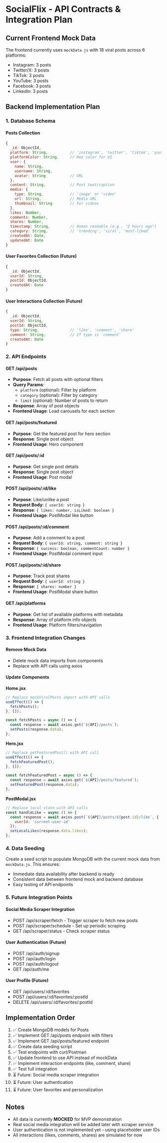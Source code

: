 # SocialFlix - API Contracts & Integration Plan

## Current Frontend Mock Data
The frontend currently uses `mockData.js` with 18 viral posts across 6 platforms:
- Instagram: 3 posts
- Twitter/X: 3 posts  
- TikTok: 3 posts
- YouTube: 3 posts
- Facebook: 3 posts
- LinkedIn: 3 posts

## Backend Implementation Plan

### 1. Database Schema

#### Posts Collection
```javascript
{
  _id: ObjectId,
  platform: String,          // 'instagram', 'twitter', 'tiktok', 'youtube', 'facebook', 'linkedin'
  platformColor: String,     // Hex color for UI
  user: {
    name: String,
    username: String,
    avatar: String           // URL
  },
  content: String,           // Post text/caption
  media: {
    type: String,            // 'image' or 'video'
    url: String,             // Media URL
    thumbnail: String        // For videos
  },
  likes: Number,
  comments: Number,
  shares: Number,
  timestamp: String,         // Human readable (e.g., "2 hours ago")
  category: String,          // 'trending', 'viral', 'most-liked'
  createdAt: Date,
  updatedAt: Date
}
```

#### User Favorites Collection (Future)
```javascript
{
  _id: ObjectId,
  userId: String,
  postId: ObjectId,
  createdAt: Date
}
```

#### User Interactions Collection (Future)
```javascript
{
  _id: ObjectId,
  userId: String,
  postId: ObjectId,
  type: String,              // 'like', 'comment', 'share'
  comment: String,           // If type is 'comment'
  createdAt: Date
}
```

### 2. API Endpoints

#### GET /api/posts
- **Purpose**: Fetch all posts with optional filters
- **Query Params**: 
  - `platform` (optional): Filter by platform
  - `category` (optional): Filter by category
  - `limit` (optional): Number of posts to return
- **Response**: Array of post objects
- **Frontend Usage**: Load carousels for each section

#### GET /api/posts/featured
- **Purpose**: Get the featured post for hero section
- **Response**: Single post object
- **Frontend Usage**: Hero component

#### GET /api/posts/:id
- **Purpose**: Get single post details
- **Response**: Single post object
- **Frontend Usage**: Post modal

#### POST /api/posts/:id/like
- **Purpose**: Like/unlike a post
- **Request Body**: `{ userId: string }`
- **Response**: `{ likes: number, isLiked: boolean }`
- **Frontend Usage**: PostModal like button

#### POST /api/posts/:id/comment
- **Purpose**: Add a comment to a post
- **Request Body**: `{ userId: string, comment: string }`
- **Response**: `{ success: boolean, commentCount: number }`
- **Frontend Usage**: PostModal comment input

#### POST /api/posts/:id/share
- **Purpose**: Track post shares
- **Request Body**: `{ userId: string }`
- **Response**: `{ shares: number }`
- **Frontend Usage**: PostModal share button

#### GET /api/platforms
- **Purpose**: Get list of available platforms with metadata
- **Response**: Array of platform info objects
- **Frontend Usage**: Platform filters/navigation

### 3. Frontend Integration Changes

#### Remove Mock Data
- Delete mock data imports from components
- Replace with API calls using axios

#### Update Components

**Home.jsx**
```javascript
// Replace mockViralPosts import with API calls
useEffect(() => {
  fetchPosts();
}, []);

const fetchPosts = async () => {
  const response = await axios.get(`${API}/posts`);
  setPosts(response.data);
};
```

**Hero.jsx**
```javascript
// Replace getFeaturedPost() with API call
useEffect(() => {
  fetchFeaturedPost();
}, []);

const fetchFeaturedPost = async () => {
  const response = await axios.get(`${API}/posts/featured`);
  setFeaturedPost(response.data);
};
```

**PostModal.jsx**
```javascript
// Replace local state with API calls
const handleLike = async () => {
  const response = await axios.post(`${API}/posts/${post.id}/like`, {
    userId: 'current-user-id'
  });
  setLocalLikes(response.data.likes);
};
```

### 4. Data Seeding

Create a seed script to populate MongoDB with the current mock data from `mockData.js`. This ensures:
- Immediate data availability after backend is ready
- Consistent data between frontend mock and backend database
- Easy testing of API endpoints

### 5. Future Integration Points

#### Social Media Scraper Integration
- POST /api/scraper/fetch - Trigger scraper to fetch new posts
- POST /api/scraper/schedule - Set up periodic scraping
- GET /api/scraper/status - Check scraper status

#### User Authentication (Future)
- POST /api/auth/signup
- POST /api/auth/login
- POST /api/auth/logout
- GET /api/auth/me

#### User Profile (Future)
- GET /api/users/:id/favorites
- POST /api/users/:id/favorites/:postId
- DELETE /api/users/:id/favorites/:postId

## Implementation Order

1. ✅ Create MongoDB models for Posts
2. ✅ Implement GET /api/posts endpoint with filters
3. ✅ Implement GET /api/posts/featured endpoint
4. ✅ Create data seeding script
5. ✅ Test endpoints with curl/Postman
6. ✅ Update frontend to use API instead of mockData
7. ✅ Implement interaction endpoints (like, comment, share)
8. ✅ Test full integration
9. ⏳ Future: Social media scraper integration
10. ⏳ Future: User authentication
11. ⏳ Future: User favorites and personalization

## Notes
- All data is currently **MOCKED** for MVP demonstration
- Real social media integration will be added later with scraper service
- User authentication is not implemented yet - using placeholder user IDs
- All interactions (likes, comments, shares) are simulated for now
